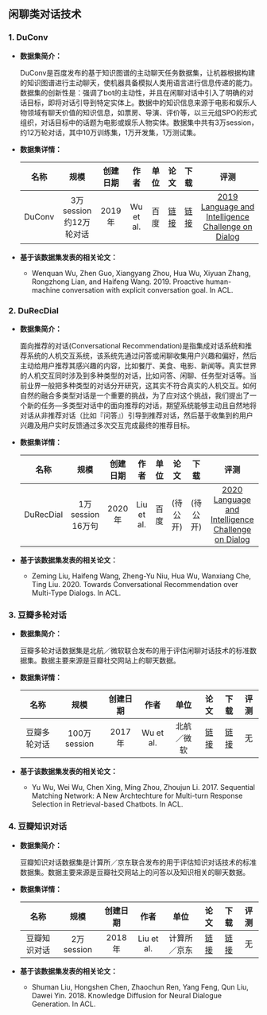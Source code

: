 ## 闲聊类对话技术

### 1. DuConv
- <strong>数据集简介：</strong>

    DuConv是百度发布的基于知识图谱的主动聊天任务数据集，让机器根据构建的知识图谱进行主动聊天，使机器具备模拟人类用语言进行信息传递的能力。数据集的创新性是：强调了bot的主动性，并且在闲聊对话中引入了明确的对话目标，即将对话引导到特定实体上。数据中的知识信息来源于电影和娱乐人物领域有聊天价值的知识信息，如票房、导演、评价等，以三元组SPO的形式组织，对话目标中的话题为电影或娱乐人物实体。数据集中共有3万session，约12万轮对话，其中10万训练集，1万开发集，1万测试集。

- <strong>数据集详情：</strong>

    |  名称 | 规模 | 创建日期 | 作者 | 单位 | 论文 | 下载 | 评测 |
    | :---: | :---:| :---: | :---: | :---: | :---: | :---: | :---: |
    | DuConv | 3万session <br> 约12万轮对话 | 2019年 | Wu et al. | 百度 | [链接](https://www.aclweb.org/anthology/P19-1369/) | [链接](https://ai.baidu.com/broad/download)| [2019 Language and Intelligence Challenge on Dialog](http://lic2019.ccf.org.cn/) |

- <strong>基于该数据集发表的相关论文：</strong>
    - Wenquan Wu, Zhen Guo, Xiangyang Zhou, Hua Wu, Xiyuan Zhang, Rongzhong Lian, and Haifeng Wang. 2019. Proactive human-machine conversation with explicit conversation goal. In ACL.


### 2. DuRecDial
- <strong>数据集简介：</strong>

    面向推荐的对话(Conversational Recommendation)是指集成对话系统和推荐系统的人机交互系统，该系统先通过问答或闲聊收集用户兴趣和偏好，然后主动给用户推荐其感兴趣的内容，比如餐厅、美食、电影、新闻等。真实世界的人机交互同时涉及到多种类型的对话，比如问答、闲聊、任务型对话等。当前业界一般把多种类型的对话分开研究，这其实不符合真实的人机交互。如何自然的融合多类型对话是一个重要的挑战，为了应对这个挑战，我们提出了一个新的任务—多类型对话中的面向推荐的对话，期望系统能够主动且自然地将对话从非推荐对话（比如『问答』）引导到推荐对话，然后基于收集到的用户兴趣及用户实时反馈通过多次交互完成最终的推荐目标。

- <strong>数据集详情：</strong>

    |  名称 | 规模 | 创建日期 | 作者 | 单位 | 论文 | 下载 | 评测 |
    | :---: | :---:| :---: | :---: | :---: | :---: | :---: | :---: |
    | DuRecDial | 1万session <br> 16万句 | 2020年 | Liu et al. | 百度 | (待公开) | (待公开) | [2020 Language and Intelligence Challenge on Dialog](http://lic2020.cipsc.org.cn/) |

- <strong>基于该数据集发表的相关论文：</strong>
    - Zeming Liu, Haifeng Wang, Zheng-Yu Niu, Hua Wu, Wanxiang Che, Ting Liu. 2020. Towards Conversational Recommendation over Multi-Type Dialogs. In ACL.
    
    
### 3. 豆瓣多轮对话
- <strong>数据集简介：</strong>

    豆瓣多轮对话数据集是北航／微软联合发布的用于评估闲聊对话技术的标准数据集。数据主要来源是豆瓣社交网站上的聊天数据。

- <strong>数据集详情：</strong>

    |  名称 | 规模 | 创建日期 | 作者 | 单位 | 论文 | 下载 | 评测 |
    | :---: | :---:| :---: | :---: | :---: | :---: | :---: | :---: |
    | 豆瓣多轮对话 | 100万session | 2017年 | Wu et al. | 北航／微软 | [链接](https://www.aclweb.org/anthology/P17-1046/) | [链接](https://github.com/MarkWuNLP/MultiTurnResponseSelection) | 无 |

- <strong>基于该数据集发表的相关论文：</strong>
    - Yu Wu, Wei Wu, Chen Xing, Ming Zhou, Zhoujun Li. 2017. Sequential Matching Network: A New Archtechture for Multi-turn Response Selection in Retrieval-based Chatbots. In ACL. 

### 4. 豆瓣知识对话
- <strong>数据集简介：</strong>

    豆瓣知识对话数据集是计算所／京东联合发布的用于评估知识对话技术的标准数据集。数据主要来源是豆瓣社交网站上的问答以及知识相关的聊天数据。

- <strong>数据集详情：</strong>

    |  名称 | 规模 | 创建日期 | 作者 | 单位 | 论文 | 下载 | 评测 |
    | :---: | :---:| :---: | :---: | :---: | :---: | :---: | :---: |
    | 豆瓣知识对话 | 2万session | 2018年 | Liu et al.  | 计算所／京东 | [链接](https://www.aclweb.org/anthology/P18-1138/) | [链接](https://github.com/liushuman/neural-knowledge-diffusion) | 无 |

- <strong>基于该数据集发表的相关论文：</strong>
    - Shuman Liu, Hongshen Chen, Zhaochun Ren, Yang Feng, Qun Liu, Dawei Yin. 2018. Knowledge Diffusion for Neural Dialogue Generation. In ACL.

